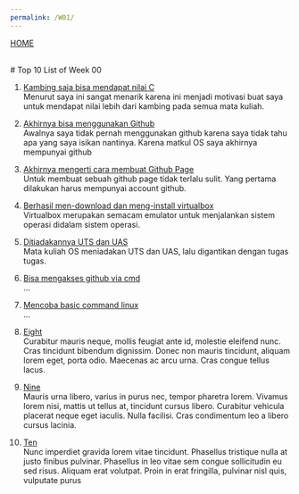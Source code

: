 ```yaml
---
permalink: /W01/
---
```

[HOME](../)

<br>
# Top 10 List of Week 00

1. [Kambing saja bisa mendapat nilai C](https://github.com/UI-FASILKOM-OS/SistemOperasi/blob/master/Slides/os00.pdf)<br>
Menurut saya ini sangat menarik karena ini menjadi motivasi buat saya untuk mendapat nilai lebih dari kambing pada semua mata kuliah.

2. [Akhirnya bisa menggunakan Github](https://en.wikipedia.org/wiki/2)<br>
Awalnya saya tidak pernah menggunakan github karena saya tidak tahu apa yang saya isikan nantinya. Karena matkul OS saya akhirnya mempunyai github

3. [Akhirnya mengerti cara membuat Github Page](https://medium.com/@viandwi24/4-cara-publikasi-halaman-web-di-github-pages-hosting-gratis-dari-github-untuk-halaman-web-statis-92df07399f4a)<br>
Untuk membuat sebuah github page tidak terlalu sulit. Yang pertama dilakukan harus mempunyai account github.

4. [Berhasil men-download dan meng-install virtualbox](https://osp4diss.vlsm.org/InstallVirtualBox.html)<br>
Virtualbox merupakan semacam emulator untuk menjalankan sistem operasi didalam sistem operasi.

5. [Ditiadakannya UTS dan UAS](https://raw.githubusercontent.com/UI-FASILKOM-OS/SistemOperasi/5ef0bc63623abd5aff2e21dea1b0e6d5e5578c5c/Slides/os00.pdf)<br>
Mata kuliah OS meniadakan UTS dan UAS, lalu digantikan dengan tugas tugas.

6. [Bisa mengakses github via cmd](https://osp4diss.vlsm.org/CBKadal.html)<br>
...

7. [Mencoba basic command linux](https://osp4diss.vlsm.org/Welcome2GNULinux.html)<br>
...

8. [Eight](https://en.wikipedia.org/wiki/8)<br>
Curabitur mauris neque, mollis feugiat ante id, molestie eleifend nunc.
Cras tincidunt bibendum dignissim.
Donec non mauris tincidunt, aliquam lorem eget, porta odio.
Maecenas ac arcu urna.
Cras congue tellus lacus.

9. [Nine](https://en.wikipedia.org/wiki/9)<br>
Mauris urna libero, varius in purus nec, tempor pharetra lorem.
Vivamus lorem nisi, mattis ut tellus at, tincidunt cursus libero.
Curabitur vehicula placerat neque eget iaculis.
Nulla facilisi.
Cras condimentum leo a libero cursus lacinia.

10. [Ten](https://en.wikipedia.org/wiki/10)<br>
Nunc imperdiet gravida lorem vitae tincidunt. 
Phasellus tristique nulla at justo finibus pulvinar.
Phasellus in leo vitae sem congue sollicitudin eu sed risus.
Aliquam erat volutpat.
Proin in erat fringilla, pulvinar nisl quis, vulputate purus
